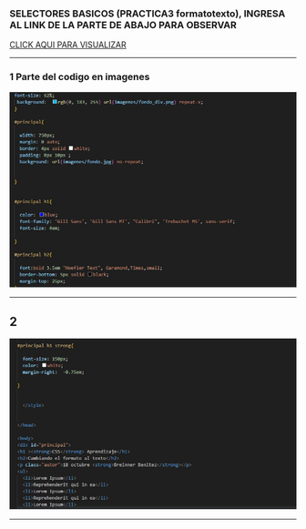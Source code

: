 ###  SELECTORES BASICOS  (PRACTICA3 formatotexto),  INGRESA AL LINK DE LA PARTE DE ABAJO PARA OBSERVAR 
[ CLICK AQUI PARA VISUALIZAR ](https://breinnerbenitez.github.io/formatoTexto/)
___

### 1 Parte del codigo en imagenes 

 ![imagencarpeta](img/1.JPG)

___

## 2 

![imagencarpeta](img/2.JPG)
___


